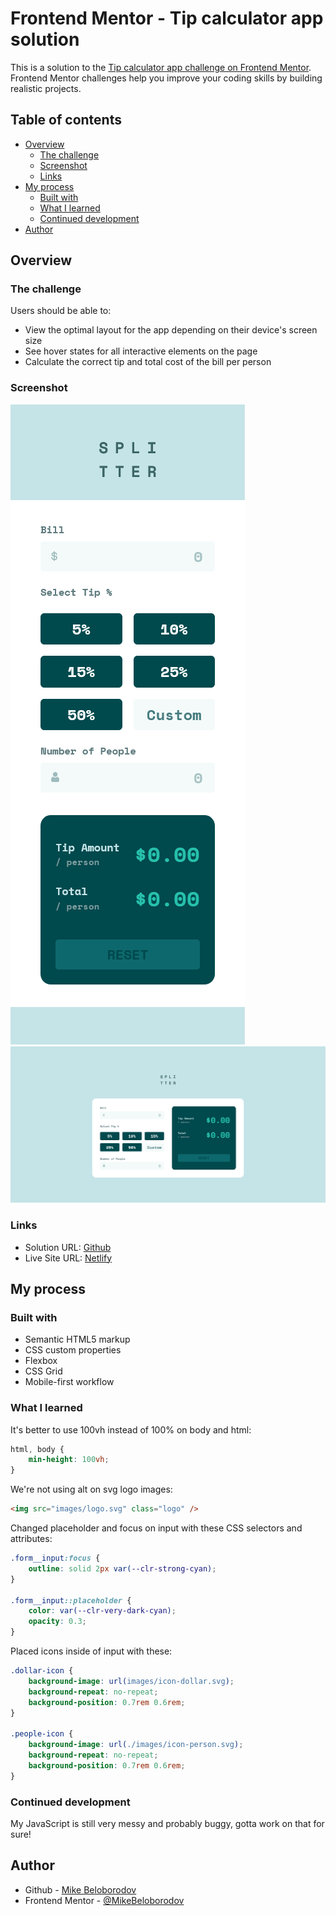 # Frontend Mentor - Tip calculator app solution

This is a solution to the [Tip calculator app challenge on Frontend Mentor](https://www.frontendmentor.io/challenges/tip-calculator-app-ugJNGbJUX). Frontend Mentor challenges help you improve your coding skills by building realistic projects.

## Table of contents

- [Overview](#overview)
  - [The challenge](#the-challenge)
  - [Screenshot](#screenshot)
  - [Links](#links)
- [My process](#my-process)
  - [Built with](#built-with)
  - [What I learned](#what-i-learned)
  - [Continued development](#continued-development)
- [Author](#author)

## Overview

### The challenge

Users should be able to:

- View the optimal layout for the app depending on their device's screen size
- See hover states for all interactive elements on the page
- Calculate the correct tip and total cost of the bill per person

### Screenshot

![](./screenshot_mobile.png)
![](./screenshot_desktop.png)

### Links

- Solution URL: [Github](https://your-solution-url.com)
- Live Site URL: [Netlify](https://your-live-site-url.com)

## My process

### Built with

- Semantic HTML5 markup
- CSS custom properties
- Flexbox
- CSS Grid
- Mobile-first workflow

### What I learned

It's better to use 100vh instead of 100% on body and html:

```CSS
html, body {
    min-height: 100vh;
}
```

We're not using alt on svg logo images:

```HTML
<img src="images/logo.svg" class="logo" />
```

Changed placeholder and focus on input with these CSS selectors and attributes:

```CSS
.form__input:focus {
    outline: solid 2px var(--clr-strong-cyan);
}

.form__input::placeholder {
    color: var(--clr-very-dark-cyan);
    opacity: 0.3;
}
```

Placed icons inside of input with these:

```CSS
.dollar-icon {
    background-image: url(images/icon-dollar.svg);
    background-repeat: no-repeat;
    background-position: 0.7rem 0.6rem;
}

.people-icon {
    background-image: url(./images/icon-person.svg);
    background-repeat: no-repeat;
    background-position: 0.7rem 0.6rem;
}
```

### Continued development

My JavaScript is still very messy and probably buggy, gotta work on that for sure!

## Author

- Github - [Mike Beloborodov](https://github.com/MikeBeloborodov)
- Frontend Mentor - [@MikeBeloborodov](https://www.frontendmentor.io/profile/MikeBeloborodov)